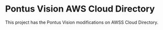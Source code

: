 # Pontus Vision AWS Cloud Directory

This project has the Pontus Vision modifications on AWSS Cloud Directory.


